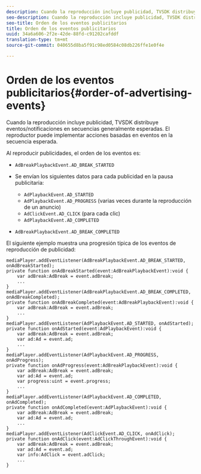 ```yaml
---
description: Cuando la reproducción incluye publicidad, TVSDK distribuye eventos/notificaciones en secuencias generalmente esperadas. El reproductor puede implementar acciones basadas en eventos en la secuencia esperada.
seo-description: Cuando la reproducción incluye publicidad, TVSDK distribuye eventos/notificaciones en secuencias generalmente esperadas. El reproductor puede implementar acciones basadas en eventos en la secuencia esperada.
seo-title: Orden de los eventos publicitarios
title: Orden de los eventos publicitarios
uuid: 34a6a606-2f2e-42de-88fd-c91202cafddf
translation-type: tm+mt
source-git-commit: 040655d8ba5f91c98ed0584c08db226ffe1e0f4e

---
```



# Orden de los eventos publicitarios{#order-of-advertising-events}

Cuando la reproducción incluye publicidad, TVSDK distribuye eventos/notificaciones en secuencias generalmente esperadas. El reproductor puede implementar acciones basadas en eventos en la secuencia esperada.

<!--<a id="section_69E3CCBC57BB48399799876E83908348"></a>-->

Al reproducir publicidades, el orden de los eventos es:

* `AdBreakPlaybackEvent.AD_BREAK_STARTED`
* Se envían los siguientes datos para cada publicidad en la pausa publicitaria:

   * `AdPlaybackEvent.AD_STARTED`
   * `AdPlaybackEvent.AD_PROGRESS` (varias veces durante la reproducción de un anuncio)
   * `AdClickEvent.AD_CLICK` (para cada clic)
   * `AdPlaybackEvent.AD_COMPLETED`

* `AdBreakPlaybackEvent.AD_BREAK_COMPLETED`

El siguiente ejemplo muestra una progresión típica de los eventos de reproducción de publicidad:

```
mediaPlayer.addEventListener(AdBreakPlaybackEvent.AD_BREAK_STARTED, onAdBreakStarted); 
private function onAdBreakStarted(event:AdBreakPlaybackEvent):void { 
    var adBreak:AdBreak = event.adBreak; 
    ... 
} 
mediaPlayer.addEventListener(AdBreakPlaybackEvent.AD_BREAK_COMPLETED, onAdBreakCompleted); 
private function onAdBreakCompleted(event:AdBreakPlaybackEvent):void { 
    var adBreak:AdBreak = event.adBreak; 
    ... 
} 
mediaPlayer.addEventListener(AdPlaybackEvent.AD_STARTED, onAdStarted); 
private function onAdStarted(event:AdPlaybackEvent):void { 
    var adBreak:AdBreak = event.adBreak; 
    var ad:Ad = event.ad; 
    ... 
} 
mediaPlayer.addEventListener(AdPlaybackEvent.AD_PROGRESS, onAdProgress); 
private function onAdProgress(event:AdBreakPlaybackEvent):void { 
    var adBreak:AdBreak = event.adBreak; 
    var ad:Ad = event.ad;  
    var progress:uint = event.progress; 
    ... 
} 
mediaPlayer.addEventListener(AdPlaybackEvent.AD_COMPLETED, onAdCompleted); 
private function onAdCompleted(event:AdPlaybackEvent):void { 
    var adBreak:AdBreak = event.adBreak; 
    var ad:Ad = event.ad; 
    ... 
} 
mediaPlayer.addEventListener(AdClickEvent.AD_CLICK, onAdClick); 
private function onAdClick(event:AdClickThroughEvent):void { 
    var adBreak:AdBreak = event.adBreak; 
    var ad:Ad = event.ad; 
    var info:AdClick = event.adClick; 
    ... 
} 
```

